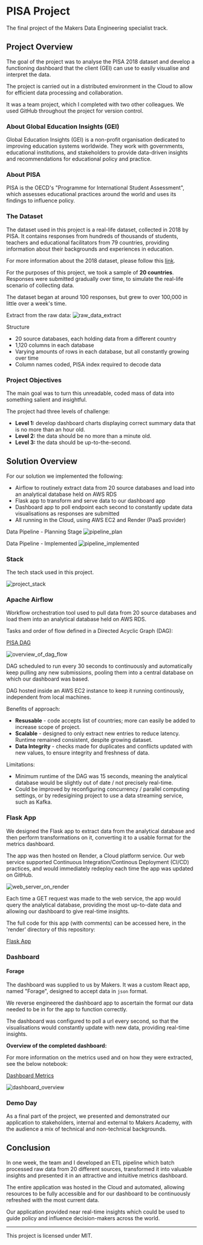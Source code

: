 # PISA Project

The final project of the Makers Data Engineering specialist track.

## Project Overview

The goal of the project was to analyse the PISA 2018 dataset and develop a functioning dashboard that the client (GEI) can use to easily visualise and interpret the data. 

The project is carried out in a distributed environment in the Cloud to allow for efficient data processing and collaboration.

It was a team project, which I completed with two other colleagues. We used GitHub throughout the project for version control.

### About Global Education Insights (GEI)

Global Education Insights (GEI) is a non-profit organisation dedicated to improving education systems worldwide. They work with governments, educational institutions, and stakeholders to provide data-driven insights and recommendations for educational policy and practice.

### About PISA

PISA is the OECD's "Programme for International Student Assessment", which assesses educational practices around the world and uses its findings to influence policy.

### The Dataset

The dataset used in this project is a real-life dataset, collected in 2018 by PISA. It contains responses from hundreds of thousands of students, teachers and educational facilitators from 79 countries, providing information about their backgrounds and experiences in education.

For more information about the 2018 dataset, please follow this [link](https://www.oecd.org/pisa/data/2018database/).

For the purposes of this project, we took a sample of **20 countries**. Responses were submitted gradually over time, to simulate the real-life scenario of collecting data.

The dataset began at around 100 responses, but grew to over 100,000 in little over a week's time.

Extract from the raw data:
![raw_data_extract](/images/raw_data_extract.png)

Structure
- 20 source databases, each holding data from a different country
- 1,120 columns in each database
- Varying amounts of rows in each database, but all constantly growing over time
- Column names coded, PISA index required to decode data

### Project Objectives

The main goal was to turn this unreadable, coded mass of data into something salient and insightful.

The project had three levels of challenge:

- **Level 1:** develop dashboard charts displaying correct summary data that is no more than an hour old.
- **Level 2:** the data should be no more than a minute old.
- **Level 3:** the data should be up-to-the-second.

## Solution Overview

For our solution we implemented the following:

- Airflow to routinely extract data from 20 source databases and load into an analytical database held on AWS RDS
- Flask app to transform and serve data to our dashboard app
- Dashboard app to poll endpoint each second to constantly update data visualisations as responses are submitted
- All running in the Cloud, using AWS EC2 and Render (PaaS provider)

Data Pipeline - Planning Stage
![pipeline_plan](/images/pipeline_plan.png)

Data Pipeline - Implemented
![pipeline_implemented](/images/pipeline_implemented.png)

### Stack

The tech stack used in this project.

![project_stack](./images/pisa-project-stack.png)

### Apache Airflow

Workflow orchestration tool used to pull data from 20 source databases and load them into an analytical database held on AWS RDS.

Tasks and order of flow defined in a Directed Acyclic Graph (DAG):

[PISA DAG](/airflow/pisa_dag.py)

![overview_of_dag_flow](/images/dag_flow.png)

DAG scheduled to run every 30 seconds to continuously and automatically keep pulling any new submissions, pooling them into a central database on which our dashboard was based.

DAG hosted inside an AWS EC2 instance to keep it running continously, independent from local machines.

Benefits of approach:
- **Resusable** - code accepts list of countries; more can easily be added to increase scope of project.
- **Scalable** - designed to only extract new entries to reduce latency. Runtime remained consistent, despite growing dataset.
- **Data Integrity** - checks made for duplicates and conflicts updated with new values, to ensure integrity and freshness of data.

Limitations:
- Minimum runtime of the DAG was 15 seconds, meaning the analytical database would be slightly out of date / not precisely real-time.
- Could be improved by reconfiguring concurrency / parallel computing settings, or by redesigining project to use a data streaming service, such as Kafka.

### Flask App

We designed the Flask app to extract data from the analytical database and then perform transformations on it, converting it to a usable format for the metrics dashboard.

The app was then hosted on Render, a Cloud platform service. Our web service supported Continuous Integration/Continous Deployment (CI/CD) practices, and would immediately redeploy each time the app was updated on GitHub.

![web_server_on_render](/images/web_server.png)

Each time a GET request was made to the web service, the app would query the analytical database, providing the most up-to-date data and allowing our dashboard to give real-time insights.

The full code for this app (with comments) can be accessed here, in the 'render' directory of this repository:

[Flask App](/render/app.py)

### Dashboard

#### Forage

The dashboard was supplied to us by Makers. It was a custom React app, named "Forage", designed to accept data in `json` format.

We reverse engineered the dashboard app to ascertain the format our data needed to be in for the app to function correctly.

The dashboard was configured to poll a url every second, so that the visualisations would constantly update with new data, providing real-time insights.

**Overview of the completed dashboard:**

For more information on the metrics used and on how they were extracted, see the below notebook:

[Dashboard Metrics](/notebooks/dashboard_metrics.ipynb)

![dashboard_overview](/images/forage_dashboard.png)

### Demo Day

As a final part of the project, we presented and demonstrated our application to stakeholders, internal and external to Makers Academy, with the audience a mix of technical and non-technical backgrounds.

## Conclusion

In one week, the team and I developed an ETL pipeline which batch processed raw data from 20 different sources, transformed it into valuable insights and presented it in an attractive and intuitive metrics dashboard.

The entire application was hosted in the Cloud and automated, allowing resources to be fully accessible and for our dashboard to be continuously refreshed with the most current data.

Our application provided near real-time insights which could be used to guide policy and influence decision-makers across the world.

<hr>

This project is licensed under MIT.
